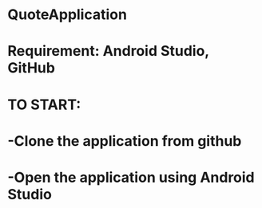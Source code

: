 # QuoteApplication

# Requirement: Android Studio, GitHub

# TO START:
# -Clone the application from github
# -Open the application using Android Studio
